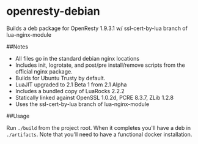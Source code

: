 # openresty-debian
Builds a deb package for OpenResty 1.9.3.1 w/ ssl-cert-by-lua branch of lua-nginx-module

##Notes

* All files go in the standard debian nginx locations
* Includes init, logrotate, and post/pre install/remove scripts from the official nginx package.
* Builds for Ubuntu Trusty by default.
* LuaJIT upgraded to 2.1 Beta 1 from 2.1 Alpha
* Includes a bundled copy of LuaRocks 2.2.2
* Statically linked against OpenSSL 1.0.2d, PCRE 8.3.7, ZLib 1.2.8
* Uses the ssl-cert-by-lua branch of lua-nginx-module


##Usage

Run ```./build``` from the project root. When it completes you'll have a deb in ```./artifacts```.
Note that you'll need to have a functional docker installation.
